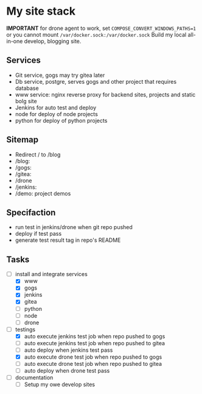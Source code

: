 My site stack
=============

**IMPORTANT**
for drone agent to work, set `COMPOSE_CONVERT_WINDOWS_PATHS=1` or you cannot mount `/var/docker.sock:/var/docker.sock`
Build my local all-in-one develop, blogging site.

Services
-------
- Git service, gogs may try gitea later
- Db service, postgre, serves gogs and other project that requires database
- www service: nginx reverse proxy for backend sites, projects and static bolg site
- Jenkins for auto test and deploy
- node for deploy of node projects
- python for deploy of python projects

Sitemap
-------------
- Redirect / to /blog
- /blog:
- /gogs:
- /gitea:
- /drone
- /jenkins:
- /demo: project demos

Specifaction
-------------
- run test in jenkins/drone when git repo pushed
- deploy if test pass
- generate test result tag in repo's README

Tasks
----
- [ ] install and integrate services
    - [x] www
    - [x] gogs
    - [x] jenkins
    - [x] gitea
    - [ ] python
    - [ ] node
    - [ ] drone
- [ ] testings
    - [x] auto execute jenkins test job when repo pushed to gogs
    - [ ] auto execute jenkins test job when repo pushed to gitea
    - [ ] auto deploy when jenkins test pass 
    - [x] auto execute drone test job when repo pushed to gogs
    - [ ] auto execute drone test job when repo pushed to gitea
    - [ ] auto deploy when drone test pass 
- [ ] documentation
    - [ ] Setup my owe develop sites
